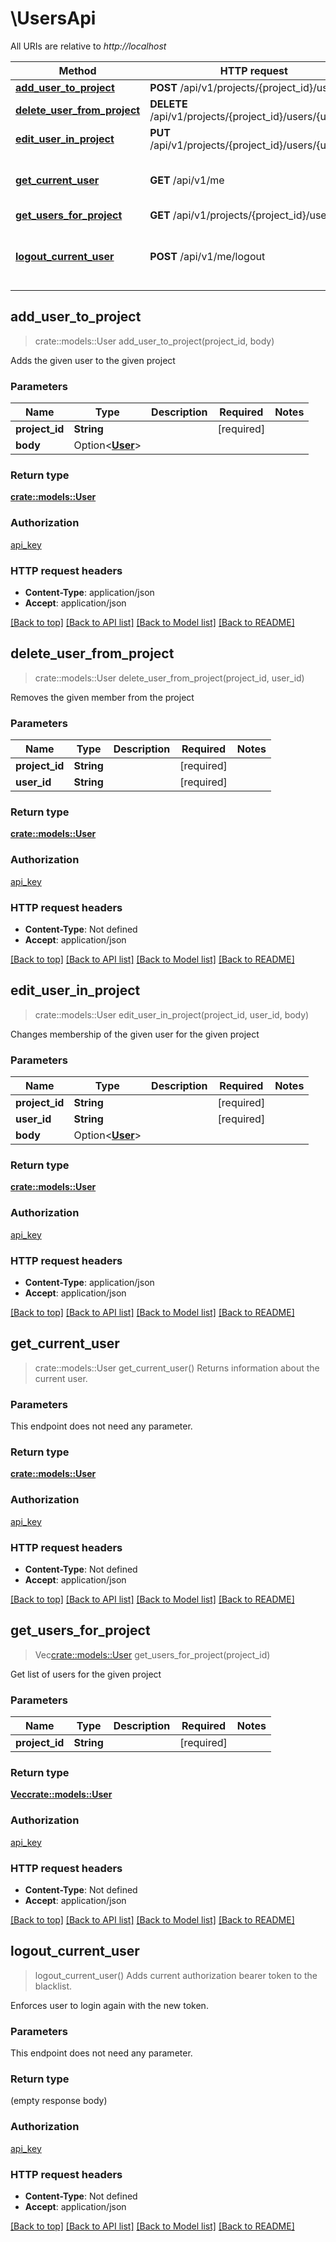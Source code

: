 # \UsersApi

All URIs are relative to *http://localhost*

Method | HTTP request | Description
------------- | ------------- | -------------
[**add_user_to_project**](UsersApi.md#add_user_to_project) | **POST** /api/v1/projects/{project_id}/users | 
[**delete_user_from_project**](UsersApi.md#delete_user_from_project) | **DELETE** /api/v1/projects/{project_id}/users/{user_id} | 
[**edit_user_in_project**](UsersApi.md#edit_user_in_project) | **PUT** /api/v1/projects/{project_id}/users/{user_id} | 
[**get_current_user**](UsersApi.md#get_current_user) | **GET** /api/v1/me | Returns information about the current user.
[**get_users_for_project**](UsersApi.md#get_users_for_project) | **GET** /api/v1/projects/{project_id}/users | 
[**logout_current_user**](UsersApi.md#logout_current_user) | **POST** /api/v1/me/logout | Adds current authorization bearer token to the blacklist.



## add_user_to_project

> crate::models::User add_user_to_project(project_id, body)


Adds the given user to the given project

### Parameters


Name | Type | Description  | Required | Notes
------------- | ------------- | ------------- | ------------- | -------------
**project_id** | **String** |  | [required] |
**body** | Option<[**User**](User.md)> |  |  |

### Return type

[**crate::models::User**](User.md)

### Authorization

[api_key](../README.md#api_key)

### HTTP request headers

- **Content-Type**: application/json
- **Accept**: application/json

[[Back to top]](#) [[Back to API list]](../README.md#documentation-for-api-endpoints) [[Back to Model list]](../README.md#documentation-for-models) [[Back to README]](../README.md)


## delete_user_from_project

> crate::models::User delete_user_from_project(project_id, user_id)


Removes the given member from the project

### Parameters


Name | Type | Description  | Required | Notes
------------- | ------------- | ------------- | ------------- | -------------
**project_id** | **String** |  | [required] |
**user_id** | **String** |  | [required] |

### Return type

[**crate::models::User**](User.md)

### Authorization

[api_key](../README.md#api_key)

### HTTP request headers

- **Content-Type**: Not defined
- **Accept**: application/json

[[Back to top]](#) [[Back to API list]](../README.md#documentation-for-api-endpoints) [[Back to Model list]](../README.md#documentation-for-models) [[Back to README]](../README.md)


## edit_user_in_project

> crate::models::User edit_user_in_project(project_id, user_id, body)


Changes membership of the given user for the given project

### Parameters


Name | Type | Description  | Required | Notes
------------- | ------------- | ------------- | ------------- | -------------
**project_id** | **String** |  | [required] |
**user_id** | **String** |  | [required] |
**body** | Option<[**User**](User.md)> |  |  |

### Return type

[**crate::models::User**](User.md)

### Authorization

[api_key](../README.md#api_key)

### HTTP request headers

- **Content-Type**: application/json
- **Accept**: application/json

[[Back to top]](#) [[Back to API list]](../README.md#documentation-for-api-endpoints) [[Back to Model list]](../README.md#documentation-for-models) [[Back to README]](../README.md)


## get_current_user

> crate::models::User get_current_user()
Returns information about the current user.

### Parameters

This endpoint does not need any parameter.

### Return type

[**crate::models::User**](User.md)

### Authorization

[api_key](../README.md#api_key)

### HTTP request headers

- **Content-Type**: Not defined
- **Accept**: application/json

[[Back to top]](#) [[Back to API list]](../README.md#documentation-for-api-endpoints) [[Back to Model list]](../README.md#documentation-for-models) [[Back to README]](../README.md)


## get_users_for_project

> Vec<crate::models::User> get_users_for_project(project_id)


Get list of users for the given project

### Parameters


Name | Type | Description  | Required | Notes
------------- | ------------- | ------------- | ------------- | -------------
**project_id** | **String** |  | [required] |

### Return type

[**Vec<crate::models::User>**](User.md)

### Authorization

[api_key](../README.md#api_key)

### HTTP request headers

- **Content-Type**: Not defined
- **Accept**: application/json

[[Back to top]](#) [[Back to API list]](../README.md#documentation-for-api-endpoints) [[Back to Model list]](../README.md#documentation-for-models) [[Back to README]](../README.md)


## logout_current_user

> logout_current_user()
Adds current authorization bearer token to the blacklist.

Enforces user to login again with the new token.

### Parameters

This endpoint does not need any parameter.

### Return type

 (empty response body)

### Authorization

[api_key](../README.md#api_key)

### HTTP request headers

- **Content-Type**: Not defined
- **Accept**: application/json

[[Back to top]](#) [[Back to API list]](../README.md#documentation-for-api-endpoints) [[Back to Model list]](../README.md#documentation-for-models) [[Back to README]](../README.md)

